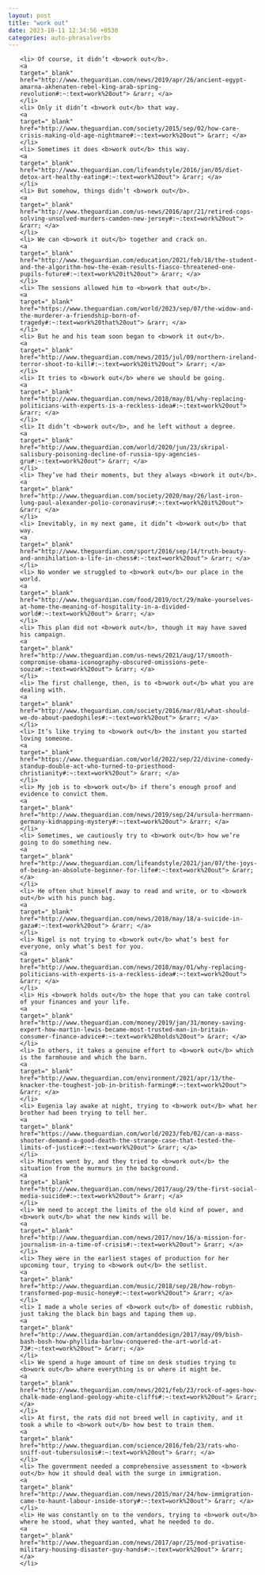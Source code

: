 ```yaml
---
layout: post
title: "work out"
date: 2023-10-11 12:34:56 +0530
categories: auto-phrasalverbs
---
```

<ol>

    <li> Of course, it didn’t <b>work out</b>.
    <a 
    target="_blank" 
    href="http://www.theguardian.com/news/2019/apr/26/ancient-egypt-amarna-akhenaten-rebel-king-arab-spring-revolution#:~:text=work%20out"> &rarr; </a>
    </li>
    <li> Only it didn’t <b>work out</b> that way.
    <a 
    target="_blank" 
    href="http://www.theguardian.com/society/2015/sep/02/how-care-crisis-making-old-age-nightmare#:~:text=work%20out"> &rarr; </a>
    </li>
    <li> Sometimes it does <b>work out</b> this way.
    <a 
    target="_blank" 
    href="http://www.theguardian.com/lifeandstyle/2016/jan/05/diet-detox-art-healthy-eating#:~:text=work%20out"> &rarr; </a>
    </li>
    <li> But somehow, things didn’t <b>work out</b>.
    <a 
    target="_blank" 
    href="http://www.theguardian.com/us-news/2016/apr/21/retired-cops-solving-unsolved-murders-camden-new-jersey#:~:text=work%20out"> &rarr; </a>
    </li>
    <li> We can <b>work it out</b> together and crack on.
    <a 
    target="_blank" 
    href="http://www.theguardian.com/education/2021/feb/18/the-student-and-the-algorithm-how-the-exam-results-fiasco-threatened-one-pupils-future#:~:text=work%20it%20out"> &rarr; </a>
    </li>
    <li> The sessions allowed him to <b>work that out</b>.
    <a 
    target="_blank" 
    href="https://www.theguardian.com/world/2023/sep/07/the-widow-and-the-murderer-a-friendship-born-of-tragedy#:~:text=work%20that%20out"> &rarr; </a>
    </li>
    <li> But he and his team soon began to <b>work it out</b>.
    <a 
    target="_blank" 
    href="http://www.theguardian.com/news/2015/jul/09/northern-ireland-terror-shoot-to-kill#:~:text=work%20it%20out"> &rarr; </a>
    </li>
    <li> It tries to <b>work out</b> where we should be going.
    <a 
    target="_blank" 
    href="http://www.theguardian.com/news/2018/may/01/why-replacing-politicians-with-experts-is-a-reckless-idea#:~:text=work%20out"> &rarr; </a>
    </li>
    <li> It didn’t <b>work out</b>, and he left without a degree.
    <a 
    target="_blank" 
    href="http://www.theguardian.com/world/2020/jun/23/skripal-salisbury-poisoning-decline-of-russia-spy-agencies-gru#:~:text=work%20out"> &rarr; </a>
    </li>
    <li> They’ve had their moments, but they always <b>work it out</b>.
    <a 
    target="_blank" 
    href="http://www.theguardian.com/society/2020/may/26/last-iron-lung-paul-alexander-polio-coronavirus#:~:text=work%20it%20out"> &rarr; </a>
    </li>
    <li> Inevitably, in my next game, it didn’t <b>work out</b> that way.
    <a 
    target="_blank" 
    href="http://www.theguardian.com/sport/2016/sep/14/truth-beauty-and-annihilation-a-life-in-chess#:~:text=work%20out"> &rarr; </a>
    </li>
    <li> No wonder we struggled to <b>work out</b> our place in the world.
    <a 
    target="_blank" 
    href="http://www.theguardian.com/food/2019/oct/29/make-yourselves-at-home-the-meaning-of-hospitality-in-a-divided-world#:~:text=work%20out"> &rarr; </a>
    </li>
    <li> This plan did not <b>work out</b>, though it may have saved his campaign.
    <a 
    target="_blank" 
    href="http://www.theguardian.com/us-news/2021/aug/17/smooth-compromise-obama-iconography-obscured-omissions-pete-souza#:~:text=work%20out"> &rarr; </a>
    </li>
    <li> The first challenge, then, is to <b>work out</b> what you are dealing with.
    <a 
    target="_blank" 
    href="http://www.theguardian.com/society/2016/mar/01/what-should-we-do-about-paedophiles#:~:text=work%20out"> &rarr; </a>
    </li>
    <li> It’s like trying to <b>work out</b> the instant you started loving someone.
    <a 
    target="_blank" 
    href="https://www.theguardian.com/world/2022/sep/22/divine-comedy-standup-double-act-who-turned-to-priesthood-christianity#:~:text=work%20out"> &rarr; </a>
    </li>
    <li> My job is to <b>work out</b> if there’s enough proof and evidence to convict them.
    <a 
    target="_blank" 
    href="http://www.theguardian.com/news/2019/sep/24/ursula-herrmann-germany-kidnapping-mystery#:~:text=work%20out"> &rarr; </a>
    </li>
    <li> Sometimes, we cautiously try to <b>work out</b> how we’re going to do something new.
    <a 
    target="_blank" 
    href="http://www.theguardian.com/lifeandstyle/2021/jan/07/the-joys-of-being-an-absolute-beginner-for-life#:~:text=work%20out"> &rarr; </a>
    </li>
    <li> He often shut himself away to read and write, or to <b>work out</b> with his punch bag.
    <a 
    target="_blank" 
    href="http://www.theguardian.com/news/2018/may/18/a-suicide-in-gaza#:~:text=work%20out"> &rarr; </a>
    </li>
    <li> Nigel is not trying to <b>work out</b> what’s best for everyone, only what’s best for you.
    <a 
    target="_blank" 
    href="http://www.theguardian.com/news/2018/may/01/why-replacing-politicians-with-experts-is-a-reckless-idea#:~:text=work%20out"> &rarr; </a>
    </li>
    <li> His <b>work holds out</b> the hope that you can take control of your finances and your life.
    <a 
    target="_blank" 
    href="http://www.theguardian.com/money/2019/jan/31/money-saving-expert-how-martin-lewis-became-most-trusted-man-in-britain-consumer-finance-advice#:~:text=work%20holds%20out"> &rarr; </a>
    </li>
    <li> In others, it takes a genuine effort to <b>work out</b> which is the farmhouse and which the barn.
    <a 
    target="_blank" 
    href="http://www.theguardian.com/environment/2021/apr/13/the-knacker-the-toughest-job-in-british-farming#:~:text=work%20out"> &rarr; </a>
    </li>
    <li> Eugenia lay awake at night, trying to <b>work out</b> what her brother had been trying to tell her.
    <a 
    target="_blank" 
    href="https://www.theguardian.com/world/2023/feb/02/can-a-mass-shooter-demand-a-good-death-the-strange-case-that-tested-the-limits-of-justice#:~:text=work%20out"> &rarr; </a>
    </li>
    <li> Minutes went by, and they tried to <b>work out</b> the situation from the murmurs in the background.
    <a 
    target="_blank" 
    href="http://www.theguardian.com/news/2017/aug/29/the-first-social-media-suicide#:~:text=work%20out"> &rarr; </a>
    </li>
    <li> We need to accept the limits of the old kind of power, and <b>work out</b> what the new kinds will be.
    <a 
    target="_blank" 
    href="http://www.theguardian.com/news/2017/nov/16/a-mission-for-journalism-in-a-time-of-crisis#:~:text=work%20out"> &rarr; </a>
    </li>
    <li> They were in the earliest stages of production for her upcoming tour, trying to <b>work out</b> the setlist.
    <a 
    target="_blank" 
    href="http://www.theguardian.com/music/2018/sep/28/how-robyn-transformed-pop-music-honey#:~:text=work%20out"> &rarr; </a>
    </li>
    <li> I made a whole series of <b>work out</b> of domestic rubbish, just taking the black bin bags and taping them up.
    <a 
    target="_blank" 
    href="http://www.theguardian.com/artanddesign/2017/may/09/bish-bash-bosh-how-phyllida-barlow-conquered-the-art-world-at-73#:~:text=work%20out"> &rarr; </a>
    </li>
    <li> We spend a huge amount of time on desk studies trying to <b>work out</b> where everything is or where it might be.
    <a 
    target="_blank" 
    href="http://www.theguardian.com/news/2021/feb/23/rock-of-ages-how-chalk-made-england-geology-white-cliffs#:~:text=work%20out"> &rarr; </a>
    </li>
    <li> At first, the rats did not breed well in captivity, and it took a while to <b>work out</b> how best to train them.
    <a 
    target="_blank" 
    href="http://www.theguardian.com/science/2016/feb/23/rats-who-sniff-out-tubersulosis#:~:text=work%20out"> &rarr; </a>
    </li>
    <li> The government needed a comprehensive assessment to <b>work out</b> how it should deal with the surge in immigration.
    <a 
    target="_blank" 
    href="http://www.theguardian.com/news/2015/mar/24/how-immigration-came-to-haunt-labour-inside-story#:~:text=work%20out"> &rarr; </a>
    </li>
    <li> He was constantly on to the vendors, trying to <b>work out</b> where he stood, what they wanted, what he needed to do.
    <a 
    target="_blank" 
    href="http://www.theguardian.com/news/2017/apr/25/mod-privatise-military-housing-disaster-guy-hands#:~:text=work%20out"> &rarr; </a>
    </li>